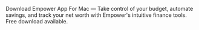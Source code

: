 Download Empower App For Mac — Take control of your budget, automate savings, and track your net worth with Empower's intuitive finance tools. Free download available.
